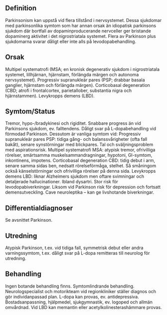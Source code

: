 ## Definition

Parkinsonism kan uppstå vid flera tillstånd i nervsystemet. Dessa sjukdomar med parkinsonlika symtom som har annan orsak än idiopatisk parkinsons sjukdom där bortfall av dopaminproducerande nervceller ger bristande dopaminerg aktivitet i det nigrostriatala systemet. Flera av Parkinson plus sjukdomarna svarar dåligt eller inte alls på levodopabehandling.

## Orsak

Multipel systematrofi (MSA; en kronisk degenerativ sjukdom i nigrostriatala systemet, lillhjärnan, hjärnstam, förlängda märgen och autonoma nervsystemet). Progressiv supranukleär pares (PSP; drabbar basala ganglier, hjärnstam och förlängda märgen). Corticobasal degeneration (CBD; atrofi i frontalcortex, parietallober, substantia nigra och hjärnstammen). Levykropps demens (LBD).

## Symtom/Status

Tremor, hypo-/bradykinesi och rigiditet. Snabbare progress än vid Parkinsons sjukdom, ev. falltendens. Dåligt svar på L-dopabehandling vid förmodad Parkinson. Dessutom är vanliga symtom vid:
Progressiv supranukleär pares PSP: tidiga gång- och balanssvårigheter (ofta fall bakåt), senare synstörningar med blickpares. Tal och sväljningsproblem med aspirationsrisk.
Multipel systematrofi MSA: atypisk tremor, ofrivilliga rörelser, smärtsamma muskelsammandragningar, hypotoni, GI-symtom, inkontinens, impotens.
Corticobasal degeneration CBD: tidig debut i arm, senare samma sidas ben, nedsatt rörelseförmåga, stelhet. Så småningom också känselstörningar och ofrivilliga rörelser på denna sida.
Levykropps demens LBD: liknar Alzheimers sjukdom men oftare svimningar och detaljerade hallucinationer. Ibland dysartri. Stor risk för levodopabiverkningar. Liksom vid Parkinson risk för depression och fortsatt demensutveckling. Cave neuroleptika – kan ge livshotande biverkningar.

## Differentialdiagnoser

Se avsnittet Parkinson.

## Utredning

Atypisk Parkinson, t.ex. vid tidiga fall, symmetrisk debut eller andra varningssymtom, t.ex. dåligt svar på L-dopa remitteras till neurolog för utredning.

## Behandling

Ingen botande behandling finns. Symtomlindrande behandling. Neurologspecialist och motorikteam vid regionkliniker ställer diagnos och gör individanpassad plan. L-dopa kan provas, ev. antidepressiva. Bostadsanpassning, hjälpmedel, sjukgymnastik, ev. logoped och allmän omvårdnad.
Vid LBD kan memantin eller acetylkolinesterashämmare provas.

